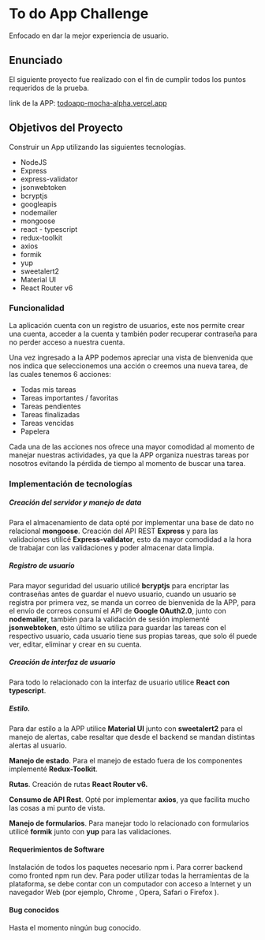 # To do App Challenge

Enfocado en dar la mejor experiencia de usuario.

## Enunciado
El siguiente proyecto fue realizado con el fin de cumplir todos los puntos  requeridos de la prueba.

link de la APP: [todoapp-mocha-alpha.vercel.app](https://todoapp-mocha-alpha.vercel.app)

##  Objetivos del Proyecto
Construir un App utilizando las siguientes tecnologías.
- NodeJS
- Express
- express-validator
- jsonwebtoken
- bcryptjs
- googleapis
- nodemailer
- mongoose
- react - typescript
- redux-toolkit
- axios
- formik
- yup
- sweetalert2
- Material UI
-  React Router v6

### Funcionalidad
La aplicación cuenta con un registro de usuarios, este nos permite crear una cuenta, acceder a la cuenta y también poder recuperar contraseña para no perder acceso a nuestra cuenta.

Una vez ingresado a la APP podemos apreciar una vista de bienvenida que nos indica que seleccionemos una acción o creemos una nueva tarea, de las cuales tenemos 6 acciones:

- Todas mis tareas
- Tareas importantes / favoritas 
- Tareas pendientes 
- Tareas finalizadas 
- Tareas vencidas 
- Papelera 

Cada una de las acciones nos ofrece una mayor comodidad al momento de manejar nuestras actividades, ya que la APP organiza nuestras tareas por nosotros evitando la pérdida de tiempo al momento de buscar una tarea.

### Implementación de tecnologías

##### Creación del servidor y manejo de data
Para el almacenamiento de data opté por implementar una base de dato no relacional **mongoose**. 
Creación del API REST **Express** y  para las validaciones utilicé **Express-validator**, esto da mayor comodidad a la hora de trabajar con las validaciones y poder almacenar data limpia.


##### Registro de usuario
Para mayor seguridad del usuario utilicé **bcryptjs** para encriptar las contraseñas antes de guardar el nuevo usuario, cuando un usuario se registra por primera vez, se manda un correo de bienvenida de la APP, para el envío de correos consumí el API de **Google OAuth2.0**, junto con **nodemailer**, también para la validación de sesión implementé **jsonwebtoken**, esto último se utiliza para guardar las tareas con el respectivo usuario, cada usuario tiene sus propias tareas, que solo él puede ver, editar, eliminar y crear en su cuenta.


##### Creación de interfaz de usuario 
Para todo lo relacionado con la interfaz de usuario utilice **React con typescript**.



##### **Estilo**.
Para dar estilo a la APP utilice **Material UI** junto con **sweetalert2** para el manejo de alertas, cabe resaltar que desde el backend se mandan distintas alertas al usuario.


**Manejo de estado**.
Para el manejo de estado fuera de los componentes implementé **Redux-Toolkit**.


**Rutas**.
Creación de rutas **React Router v6.**


**Consumo de API Rest**.
Opté por implementar **axios**, ya que facilita mucho las cosas a mi punto de vista.


**Manejo de formularios**.
Para manejar todo lo relacionado con formularios utilicé **formik** junto con **yup** para las validaciones.


#### Requerimientos de Software
Instalación de todos los paquetes necesario npm i.
Para correr backend como fronted   npm run dev.
Para poder utilizar todas la herramientas de la plataforma, se debe contar con un computador con acceso a Internet y un navegador Web (por ejemplo, Chrome , Opera, Safari o Firefox ).


#### Bug conocidos

Hasta el momento ningún bug conocido.
